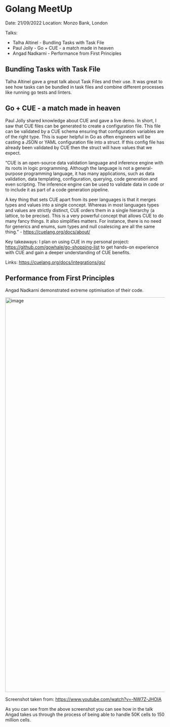 # Golang MeetUp
Date: 21/09/2022
Location: Monzo Bank, London

Talks: 
- Talha Altinel - Bundling Tasks with Task File
- Paul Jolly - Go + CUE - a match made in heaven
- Angad Nadkarni - Performance from First Principles

## Bundling Tasks with Task File
Talha Altinel gave a great talk about Task Files and their use. It was great to see how tasks can be bundled in task files and combine different processes like running go tests and linters.



## Go + CUE - a match made in heaven
Paul Jolly shared knowledge about CUE and gave a live demo. In short, I saw that CUE files can be generated to create a configuration file. This file can be validated by a CUE schema ensuring that configuration variables are of the right type. This is super helpful in Go as often engineers will be casting a JSON or YAML configuration file into a struct. If this config file has already been validated by CUE then the struct will have values that we expect. 

“CUE is an open-source data validation language and inference engine with its roots in logic programming. Although the language is not a general-purpose programming language, it has many applications, such as data validation, data templating, configuration, querying, code generation and even scripting. The inference engine can be used to validate data in code or to include it as part of a code generation pipeline.

A key thing that sets CUE apart from its peer languages is that it merges types and values into a single concept. Whereas in most languages types and values are strictly distinct, CUE orders them in a single hierarchy (a lattice, to be precise). This is a very powerful concept that allows CUE to do many fancy things. It also simplifies matters. For instance, there is no need for generics and enums, sum types and null coalescing are all the same thing.” - https://cuelang.org/docs/about/ 

Key takeaways:
I plan on using CUE in my personal project: https://github.com/gowhale/go-shopping-list to get hands-on experience with CUE and gain a deeper understanding of CUE benefits.

Links:
https://cuelang.org/docs/integrations/go/ 



## Performance from First Principles
Angad Nadkarni demonstrated extreme optimisation of their code. 

<img width="1245" alt="image" src="https://user-images.githubusercontent.com/32711718/192785102-af9b5124-dc92-46d5-82fd-0e3a55e69dc3.png">

Screenshot taken from: https://www.youtube.com/watch?v=-NW7Z-JHOIA 

As you can see from the above screenshot you can see how in the talk Angad takes us through the process of being able to handle 50K cells to 150 million cells.
